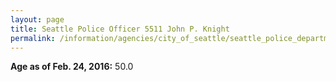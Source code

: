 ```yaml
---
layout: page
title: Seattle Police Officer 5511 John P. Knight
permalink: /information/agencies/city_of_seattle/seattle_police_department/copbook/5511/
---
```


**Age as of Feb. 24, 2016:** 50.0
